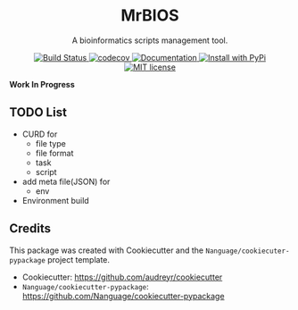 <div align="center">
<h1> MrBIOS </h1>

<p> A bioinformatics scripts management tool. </p>

<p>
    <a href="https://github.com/Nanguage/mrbios/actions/workflows/build_and_test.yml">
        <img src="https://github.com/Nanguage/mrbios/actions/workflows/build_and_test.yml/badge.svg" alt="Build Status">
    </a>
    <a href="https://app.codecov.io/gh/Nanguage/mrbios">
        <img src="https://codecov.io/gh/Nanguage/mrbios/branch/master/graph/badge.svg" alt="codecov">
    </a>
    <a href="https://mrbios.readthedocs.io/en/latest/">
    	<img src="https://readthedocs.org/projects/mrbios/badge/?version=latest" alt="Documentation">
    </a>
  <a href="https://pypi.org/project/mrbios/">
    <img src="https://img.shields.io/pypi/v/mrbios.svg" alt="Install with PyPi" />
  </a>
  <a href="https://github.com/Nanguage/mrbios/blob/master/LICENSE">
    <img src="https://img.shields.io/github/license/Nanguage/mrbios" alt="MIT license" />
  </a>
</p>
</div>


**Work In Progress**


## TODO List

+ CURD for
  * file type
  * file format
  * task
  * script
+ add meta file(JSON) for 
  * env
+ Environment build


## Credits

This package was created with Cookiecutter and the `Nanguage/cookiecuter-pypackage` project template.

+ Cookiecutter: https://github.com/audreyr/cookiecutter
+ `Nanguage/cookiecutter-pypackage`: https://github.com/Nanguage/cookiecutter-pypackage
